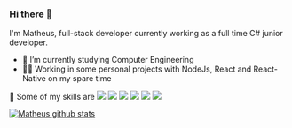 ### Hi there 👋

I'm Matheus, full-stack developer currently working as a full time C# junior developer.

- 🌱 I’m currently studying Computer Engineering
- 👨‍💻 Working in some personal projects with NodeJs, React and React-Native on my spare time

🚀 Some of my skills are 
<img src="https://img.shields.io/badge/javascript-%23F7DF1E.svg?&style=flat-square&logo=javascript&logoColor=black" />
<img src="https://img.shields.io/badge/c%20sharp-%23239120.svg?&style=flat-square&logo=c%20sharp&logoColor=white" />
<img src="https://img.shields.io/badge/react-%2361DAFB.svg?&style=flat-square&logo=react&logoColor=white" />
<img src="https://img.shields.io/badge/html-%23E34F26.svg?&style=flat-square&logo=html5&logoColor=white" />
<img src="https://img.shields.io/badge/css-%231572B6.svg?&style=flat-square&logo=css3&logoColor=white" />
<img src="https://img.shields.io/badge/nodejs-%23339933.svg?&style=flat-square&logo=node-dot-js&logoColor=white" />


[![Matheus github stats](https://github-readme-stats.vercel.app/api?username=PanzerBerg)](https://github.com/anuraghazra/github-readme-stats)
